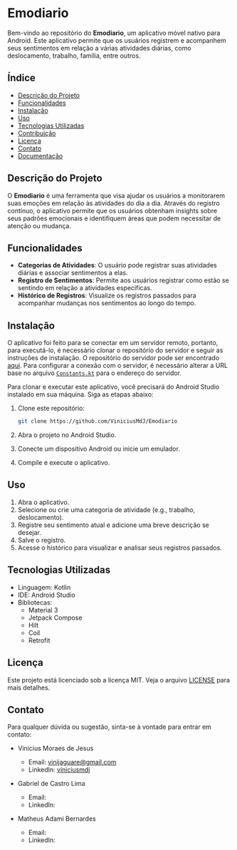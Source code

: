 # Emodiario

Bem-vindo ao repositório do **Emodiario**, um aplicativo móvel nativo para Android. Este aplicativo permite que os usuários registrem e acompanhem seus sentimentos em relação a várias atividades diárias, como deslocamento, trabalho, família, entre outros.

## Índice

- [Descrição do Projeto](#descrição-do-projeto)
- [Funcionalidades](#funcionalidades)
- [Instalação](#instalação)
- [Uso](#uso)
- [Tecnologias Utilizadas](#tecnologias-utilizadas)
- [Contribuição](#contribuição)
- [Licença](#licença)
- [Contato](#contato)
- [Documentação](./docs/README.md)

## Descrição do Projeto

O **Emodiario** é uma ferramenta que visa ajudar os usuários a monitorarem suas emoções em relação às atividades do dia a dia. Através do registro contínuo, o aplicativo permite que os usuários obtenham insights sobre seus padrões emocionais e identifiquem áreas que podem necessitar de atenção ou mudança.

## Funcionalidades

- **Categorias de Atividades**: O usuário pode registrar suas atividades diárias e associar sentimentos a elas.
- **Registro de Sentimentos**: Permite aos usuários registrar como estão se sentindo em relação a atividades específicas.
- **Histórico de Registros**: Visualize os registros passados para acompanhar mudanças nos sentimentos ao longo do tempo.

## Instalação

O aplicativo foi feito para se conectar em um servidor remoto, portanto, para executá-lo, é necessário clonar o repositório do servidor e seguir as instruções de instalação. O repositório do servidor pode ser encontrado [aqui](https://github.com/adamisse/Emodiario-API). Para configurar a conexão com o servidor, é necessário alterar a URL base no arquivo [`Constants.kt`](app\src\main\java\com\emodiario\Constraints.kt) para o endereço do servidor.

Para clonar e executar este aplicativo, você precisará do Android Studio instalado em sua máquina. Siga as etapas abaixo:

1. Clone este repositório:
   ```bash
   git clone https://github.com/ViniciusMdJ/Emodiario
   ```

2. Abra o projeto no Android Studio.
3. Conecte um dispositivo Android ou inicie um emulador.
4. Compile e execute o aplicativo.
   
## Uso

1. Abra o aplicativo.
2. Selecione ou crie uma categoria de atividade (e.g., trabalho, deslocamento).
3. Registre seu sentimento atual e adicione uma breve descrição se desejar.
4. Salve o registro.
5. Acesse o histórico para visualizar e analisar seus registros passados.
   
## Tecnologias Utilizadas

- Linguagem: Kotlin
- IDE: Android Studio
- Bibliotecas:
    - Material 3
    - Jetpack Compose
    - Hilt
    - Coil
    - Retrofit

## Licença

Este projeto está licenciado sob a licença MIT. Veja o arquivo [LICENSE](./LICENSE) para mais detalhes.

## Contato

Para qualquer dúvida ou sugestão, sinta-se à vontade para entrar em contato:

- Vinicius Moraes de Jesus
    - Email: vinijaguare@gmail.com
    - LinkedIn: [viniciusmdj](https://www.linkedin.com/in/viniciusmdj/)

- Gabriel de Castro Lima
    - Email: 
    - LinkedIn: 

- Matheus Adami Bernardes
    - Email:
    - LinkedIn:
